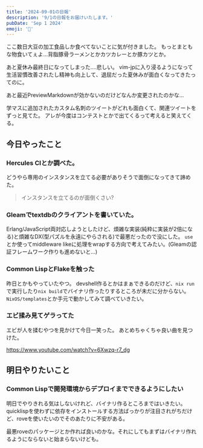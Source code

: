 ```yaml
---
title: '2024-09-01の日報'
description: '9/1の日報をお届けいたします。'
pubDate: 'Sep 1 2024'
emoji: '🦊'
---
```


ここ数日大豆の加工食品しか食べてないことに気が付きました。
もっとまともな物食いてぇよ...背脂豚骨ラーメンとかカツカレーとか豚カツとか。

あと夏休み最終日になってしまった....悲しい。
vim-jpに入り浸るようになって生活習慣改善されたし精神も向上して、退屈だった夏休みが面白くなってきたってのに。

あと最近PreviewMarkdownが効かないのだけどなんか変更されたのかな...

学マスに追加されたカスタム名刺のツイートがどれも面白くて、関連ツイートをずっと見てた。
アレが今度はコンテストとかで出てくるって考えると笑えてくる。

## 今日やったこと

### Hercules CIとか調べた。

どうやら専用のインスタンスを立てる必要がありそうで面倒になってきて諦めた。

> インスタンスを立てるのが面倒くさい?

### Gleamでtextdbのクライアントを書いていた。

Erlang/JavaScript両対応しようとしたけど、煩雑な実装(純粋に実装が2倍になる)と煩雑なDX(型パズルを永遠にやらされる)で最悪だったので没にした。
`use`とか使ってmiddleware
likeに処理をwrapする方向で考えてみたい。(Gleamの認証フレームワーク作りも進めないと...)

### Common LispとFlakeを触った

昨日とかもやっていたやつ。
devshell作るとかはまぁできるのだけど、`nix run`で実行したり`nix build`でバイナリ作ったりするところが未だに分からない。
`NixOS/templates`とか手元で動かしてみて調べていきたい。

### エビ揉み見てゲラってた

エビが人を揉むやつを見かけて今日一笑った。 あとめちゃくちゃ良い曲を見つけた。

https://www.youtube.com/watch?v=6Xwzq-r7_dg

## 明日やりたいこと

### Common Lispで開発環境からデプロイまでできるようにしたい

明日でやりきれる気はしないけれど、バイナリ作るところまではいきたい。
quicklispを使わずに依存をインストールする方法ばっかりが注目されがちだけど、roveを使いたいのでそのあたりに不安がある。

最悪roveのパッケージとか作れば良いのかな。それにしてもまずはバイナリ作れるようにならないと始まらないけども。
